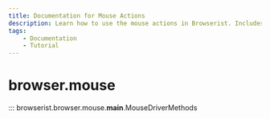 ```yaml
---
title: Documentation for Mouse Actions
description: Learn how to use the mouse actions in Browserist. Includes code examples for beginners and advanced users for web scraping and browser automation.
tags:
    - Documentation
    - Tutorial
---
```


# browser.mouse

::: browserist.browser.mouse.__main__.MouseDriverMethods
